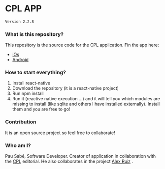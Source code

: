 # CPL APP

```sh
Version 2.2.8
```

### What is this repository? ###
This repository is the source code for the CPL application. Fin the app here:
- [iOs](https://apps.apple.com/us/app/litcat-cpl/id1283136025 "CPL on iOs")
- [Android](https://play.google.com/store/apps/details?id=cpl.cpl "CPL on Android")

### How to start everything? ###
1. Install react-native
2. Download the repository (it is a react-native project)
3. Run npm install
4. Run it (reactive native execution ...) and it will tell you which modules are missing to install (like sqlite and others I have installed externally). Install them and you are free to go!

### Contribution ###
It is an open source project so feel free to collaborate!

### Who am I? ###
Pau Sabé, Software Developer. Creator of application in collaboration with the [CPL](https://www.cpl.es "CPL Editorial") editorial.
He also collaborates in the project [Alex Ruiz](https://github.com/rgalex2034 "Alex Ruiz") .
